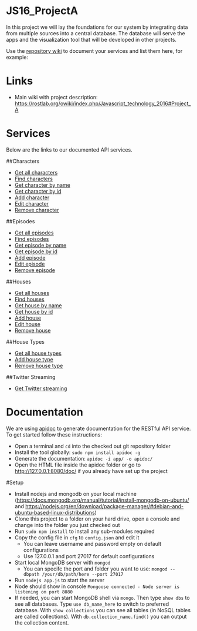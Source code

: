 # JS16_ProjectA
In this project we will lay the foundations for our system by integrating data from multiple sources into a central database. The database will serve the apps and the visualization tool that will be developed in other projects.


Use the [repository wiki](https://github.com/Rostlab/JS16_ProjectA/wiki/) to document your services and list them here, for example:

# Links
  - Main wiki with project description: https://rostlab.org/owiki/index.php/Javascript_technology_2016#Project_A
  
# Services
Below are the links to our documented API services.

##Characters
  - [Get all characters](https://github.com/Rostlab/JS16_ProjectA/wiki/Get-all-characters)
  - [Find characters](https://github.com/Rostlab/JS16_ProjectA/wiki/Find-characters)
  - [Get character by name](https://github.com/Rostlab/JS16_ProjectA/wiki/Get-character-by-name)
  - [Get character by id](https://github.com/Rostlab/JS16_ProjectA/wiki/Get-character-by-id)
  - [Add character](https://github.com/Rostlab/JS16_ProjectA/wiki/Add-character)
  - [Edit character](https://github.com/Rostlab/JS16_ProjectA/wiki/Edit-character)
  - [Remove character](https://github.com/Rostlab/JS16_ProjectA/wiki/Remove-character)

##Episodes
  - [Get all episodes](https://github.com/Rostlab/JS16_ProjectA/wiki/Get-all-episodes)
  - [Find episodes](https://github.com/Rostlab/JS16_ProjectA/wiki/Find-episodes)
  - [Get episode by name](https://github.com/Rostlab/JS16_ProjectA/wiki/Get-episode-by-name)
  - [Get episode by id](https://github.com/Rostlab/JS16_ProjectA/wiki/Get-episode-by-id)
  - [Add episode](https://github.com/Rostlab/JS16_ProjectA/wiki/Add-episode)
  - [Edit episode](https://github.com/Rostlab/JS16_ProjectA/wiki/Edit-episode)
  - [Remove episode](https://github.com/Rostlab/JS16_ProjectA/wiki/Remove-episode)

##Houses
  - [Get all houses](https://github.com/Rostlab/JS16_ProjectA/wiki/Get-all-houses)
  - [Find houses](https://github.com/Rostlab/JS16_ProjectA/wiki/Find-houses)
  - [Get house by name](https://github.com/Rostlab/JS16_ProjectA/wiki/Get-house-by-name)
  - [Get house by id](https://github.com/Rostlab/JS16_ProjectA/wiki/Get-house-by-id)
  - [Add house](https://github.com/Rostlab/JS16_ProjectA/wiki/Add-house)
  - [Edit house](https://github.com/Rostlab/JS16_ProjectA/wiki/Edit-house)
  - [Remove house](https://github.com/Rostlab/JS16_ProjectA/wiki/Remove-house)
  
##House Types
  - [Get all house types](https://github.com/Rostlab/JS16_ProjectA/wiki/Get-all-house-types)
  - [Add house type](https://github.com/Rostlab/JS16_ProjectA/wiki/Add-house-type)
  - [Remove house type](https://github.com/Rostlab/JS16_ProjectA/wiki/Remove-house-type)

##Twitter Streaming
  - [Get Twitter streaming](https://github.com/Rostlab/JS16_ProjectA/wiki/Get-Twitter-stream-by-keywords)

# Documentation

We are using [apidoc](http://apidocjs.com/) to generate documentation for the RESTful API service. To get started follow these instructions:
* Open a terminal and `cd` into the checked out git repository folder
* Install the tool globally: `sudo npm install apidoc -g`
* Generate the documentation: `apidoc -i app/ -o apidoc/`
* Open the HTML file inside the apidoc folder or go to http://127.0.0.1:8080/doc/ if you already have set up the project

#Setup
* Install nodejs and mongodb on your local machine (https://docs.mongodb.org/manual/tutorial/install-mongodb-on-ubuntu/ and https://nodejs.org/en/download/package-manager/#debian-and-ubuntu-based-linux-distributions)
* Clone this project to a folder on your hard drive, open a console and change into the folder you just checked out
* Run `sudo npm install` to install any sub-modules required
* Copy the config file in `cfg` to `config.json` and edit it
    * You can leave username and password empty on default configurations 
    * Use 127.0.0.1 and port 27017 for default configurations
* Start local MongoDB server with `mongod`
    * You can specifc the port and folder you want to use: `mongod --dbpath /your/db/path/here --port 27017`
* Run `nodejs app.js` to start the server
* Node should show in console `Mongoose connected - Node server is listening on port 8080`
* If needed, you can start MongoDB shell via `mongo`. Then type `show dbs` to see all databases. Type `use db_name_here` to switch to preferred database. With `show collections` you can see all tables (in NoSQL tables are called collections). With `db.collection_name.find()` you can output the collection content.
